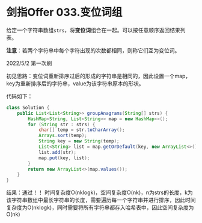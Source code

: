 # 剑指Offer 033.变位词组

给定一个字符串数组`strs`，将**变位词**组合在一起。可以按任意顺序返回结果列表。

**注意**：若两个字符串中每个字符出现的次数都相同，则称它们互为变位词。

2022/5/2 第一次刷

初见思路：变位词重新排序过后的形成的字符串是相同的，因此设置一个map，key为重新排序后的字符串，value为该字符串原本的形状。

代码如下：

```java
class Solution {
    public List<List<String>> groupAnagrams(String[] strs) {
        HashMap<String, List<String>> map = new HashMap<>();
        for (String str : strs) {
            char[] temp = str.toCharArray();
            Arrays.sort(temp);
            String key = new String(temp);
            List<String> list = map.getOrDefault(key, new ArrayList<>());
            list.add(str);
            map.put(key, list);
        }
        return new ArrayList<>(map.values());
    }
}
```

结果：通过！！ 时间复杂度O(nklogk)，空间复杂度O(nk)，n为strs的长度，k为该字符串数组中最长字符串的长度，需要遍历每一个字符串并进行排序，因此时间复杂度为O(nklogk)，同时需要将所有字符串都存入哈希表中，因此空间复杂度为O(nk)
